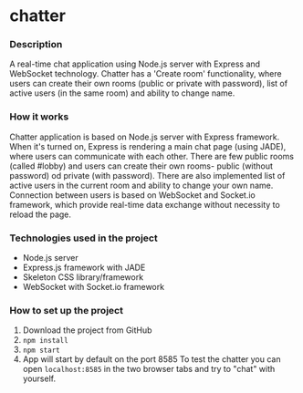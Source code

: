 # chatter

### Description
A real-time chat application using Node.js server with Express and WebSocket technology. Chatter has a 'Create room' functionality, where users can create their own rooms (public or private with password), list of active users (in the same room) and ability to change name.

### How it works
Chatter application is based on Node.js server with Express framework. When it's turned on, Express is rendering a main chat page (using JADE), where users can communicate with each other. There are few public rooms (called #lobby) and users can create their own rooms- public (without password) od private (with password). There are also implemented list of active users in the current room and ability to change your own name. Connection between users is based on WebSocket and Socket.io framework, which provide real-time data exchange without necessity to reload the page. 

### Technologies used in the project
- Node.js server
- Express.js framework with JADE
- Skeleton CSS library/framework
- WebSocket with Socket.io framework

### How to set up the project
1. Download the project from GitHub
2. ``` npm install ```
3. ``` npm start ```
4. App will start by default on the port 8585
To test the chatter you can open ``` localhost:8585 ``` in the two browser tabs and try to "chat" with yourself.
